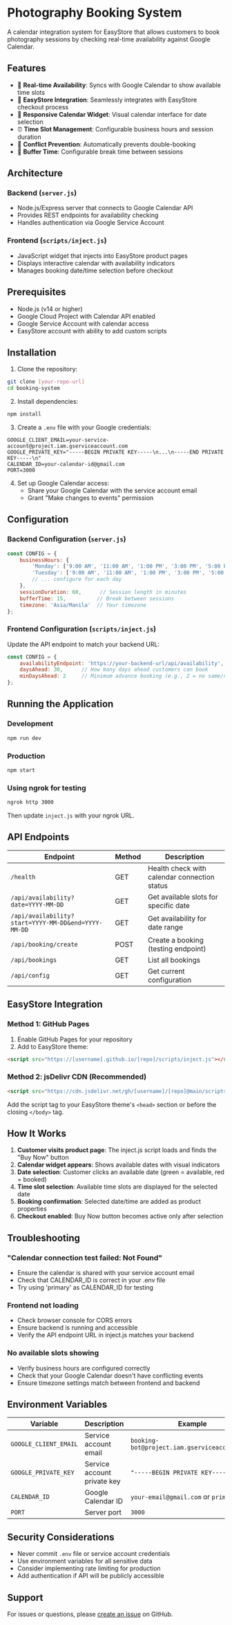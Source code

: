 # Photography Booking System

A calendar integration system for EasyStore that allows customers to book photography sessions by checking real-time availability against Google Calendar.

## Features

- 📅 **Real-time Availability**: Syncs with Google Calendar to show available time slots
- 🛒 **EasyStore Integration**: Seamlessly integrates with EasyStore checkout process
- 📱 **Responsive Calendar Widget**: Visual calendar interface for date selection
- ⏰ **Time Slot Management**: Configurable business hours and session duration
- 🚫 **Conflict Prevention**: Automatically prevents double-booking
- 🔄 **Buffer Time**: Configurable break time between sessions

## Architecture

### Backend (`server.js`)
- Node.js/Express server that connects to Google Calendar API
- Provides REST endpoints for availability checking
- Handles authentication via Google Service Account

### Frontend (`scripts/inject.js`)
- JavaScript widget that injects into EasyStore product pages
- Displays interactive calendar with availability indicators
- Manages booking date/time selection before checkout

## Prerequisites

- Node.js (v14 or higher)
- Google Cloud Project with Calendar API enabled
- Google Service Account with calendar access
- EasyStore account with ability to add custom scripts

## Installation

1. Clone the repository:
```bash
git clone [your-repo-url]
cd booking-system
```

2. Install dependencies:
```bash
npm install
```

3. Create a `.env` file with your Google credentials:
```env
GOOGLE_CLIENT_EMAIL=your-service-account@project.iam.gserviceaccount.com
GOOGLE_PRIVATE_KEY="-----BEGIN PRIVATE KEY-----\n...\n-----END PRIVATE KEY-----\n"
CALENDAR_ID=your-calendar-id@gmail.com
PORT=3000
```

4. Set up Google Calendar access:
   - Share your Google Calendar with the service account email
   - Grant "Make changes to events" permission

## Configuration

### Backend Configuration (`server.js`)
```javascript
const CONFIG = {
    businessHours: {
        'Monday': ['9:00 AM', '11:00 AM', '1:00 PM', '3:00 PM', '5:00 PM'],
        'Tuesday': ['9:00 AM', '11:00 AM', '1:00 PM', '3:00 PM', '5:00 PM'],
        // ... configure for each day
    },
    sessionDuration: 60,      // Session length in minutes
    bufferTime: 15,          // Break between sessions
    timezone: 'Asia/Manila'  // Your timezone
};
```

### Frontend Configuration (`scripts/inject.js`)
Update the API endpoint to match your backend URL:
```javascript
const CONFIG = {
    availabilityEndpoint: 'https://your-backend-url/api/availability',
    daysAhead: 30,      // How many days ahead customers can book
    minDaysAhead: 2     // Minimum advance booking (e.g., 2 = no same/next day)
};
```

## Running the Application

### Development
```bash
npm run dev
```

### Production
```bash
npm start
```

### Using ngrok for testing
```bash
ngrok http 3000
```
Then update `inject.js` with your ngrok URL.

## API Endpoints

| Endpoint | Method | Description |
|----------|--------|-------------|
| `/health` | GET | Health check with calendar connection status |
| `/api/availability?date=YYYY-MM-DD` | GET | Get available slots for specific date |
| `/api/availability?start=YYYY-MM-DD&end=YYYY-MM-DD` | GET | Get availability for date range |
| `/api/booking/create` | POST | Create a booking (testing endpoint) |
| `/api/bookings` | GET | List all bookings |
| `/api/config` | GET | Get current configuration |

## EasyStore Integration

### Method 1: GitHub Pages
1. Enable GitHub Pages for your repository
2. Add to EasyStore theme:
```html
<script src="https://[username].github.io/[repo]/scripts/inject.js"></script>
```

### Method 2: jsDelivr CDN (Recommended)
```html
<script src="https://cdn.jsdelivr.net/gh/[username]/[repo]@main/scripts/inject.js"></script>
```

Add the script tag to your EasyStore theme's `<head>` section or before the closing `</body>` tag.

## How It Works

1. **Customer visits product page**: The inject.js script loads and finds the "Buy Now" button
2. **Calendar widget appears**: Shows available dates with visual indicators
3. **Date selection**: Customer clicks an available date (green = available, red = booked)
4. **Time slot selection**: Available time slots are displayed for the selected date
5. **Booking confirmation**: Selected date/time are added as product properties
6. **Checkout enabled**: Buy Now button becomes active only after selection

## Troubleshooting

### "Calendar connection test failed: Not Found"
- Ensure the calendar is shared with your service account email
- Check that CALENDAR_ID is correct in your .env file
- Try using 'primary' as CALENDAR_ID for testing

### Frontend not loading
- Check browser console for CORS errors
- Ensure backend is running and accessible
- Verify the API endpoint URL in inject.js matches your backend

### No available slots showing
- Verify business hours are configured correctly
- Check that your Google Calendar doesn't have conflicting events
- Ensure timezone settings match between frontend and backend

## Environment Variables

| Variable | Description | Example |
|----------|-------------|---------|
| `GOOGLE_CLIENT_EMAIL` | Service account email | `booking-bot@project.iam.gserviceaccount.com` |
| `GOOGLE_PRIVATE_KEY` | Service account private key | `"-----BEGIN PRIVATE KEY-----..."` |
| `CALENDAR_ID` | Google Calendar ID | `your-email@gmail.com` or `primary` |
| `PORT` | Server port | `3000` |

## Security Considerations

- Never commit `.env` file or service account credentials
- Use environment variables for all sensitive data
- Consider implementing rate limiting for production
- Add authentication if API will be publicly accessible

## Support

For issues or questions, please [create an issue](https://github.com/[username]/[repo]/issues) on GitHub.
